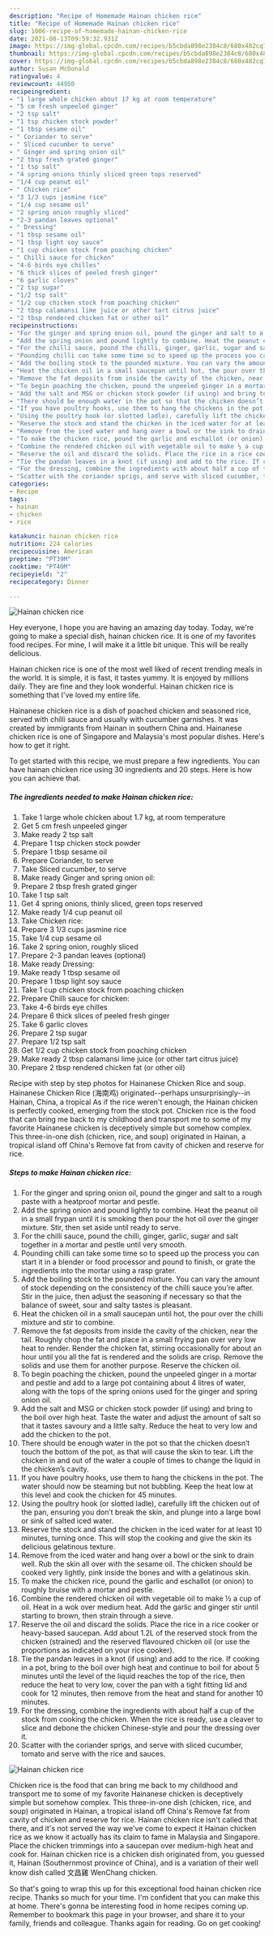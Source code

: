 ```yaml
---
description: "Recipe of Homemade Hainan chicken rice"
title: "Recipe of Homemade Hainan chicken rice"
slug: 1006-recipe-of-homemade-hainan-chicken-rice
date: 2021-08-13T09:59:32.931Z
image: https://img-global.cpcdn.com/recipes/b5cbda898e2384c8/680x482cq70/hainan-chicken-rice-recipe-main-photo.jpg
thumbnail: https://img-global.cpcdn.com/recipes/b5cbda898e2384c8/680x482cq70/hainan-chicken-rice-recipe-main-photo.jpg
cover: https://img-global.cpcdn.com/recipes/b5cbda898e2384c8/680x482cq70/hainan-chicken-rice-recipe-main-photo.jpg
author: Susan McDonald
ratingvalue: 4
reviewcount: 44950
recipeingredient:
- "1 large whole chicken about 17 kg at room temperature"
- "5 cm fresh unpeeled ginger"
- "2 tsp salt"
- "1 tsp chicken stock powder"
- "1 tbsp sesame oil"
- " Coriander to serve"
- " Sliced cucumber to serve"
- " Ginger and spring onion oil"
- "2 tbsp fresh grated ginger"
- "1 tsp salt"
- "4 spring onions thinly sliced green tops reserved"
- "1/4 cup peanut oil"
- " Chicken rice"
- "3 1/3 cups jasmine rice"
- "1/4 cup sesame oil"
- "2 spring onion roughly sliced"
- "2-3 pandan leaves optional"
- " Dressing"
- "1 tbsp sesame oil"
- "1 tbsp light soy sauce"
- "1 cup chicken stock from poaching chicken"
- " Chilli sauce for chicken"
- "4-6 birds eye chilles"
- "6 thick slices of peeled fresh ginger"
- "6 garlic cloves"
- "2 tsp sugar"
- "1/2 tsp salt"
- "1/2 cup chicken stock from poaching chicken"
- "2 tbsp calamansi lime juice or other tart citrus juice"
- "2 tbsp rendered chicken fat or other oil"
recipeinstructions:
- "For the ginger and spring onion oil, pound the ginger and salt to a rough paste with a heatproof mortar and pestle."
- "Add the spring onion and pound lightly to combine. Heat the peanut oil in a small frypan until it is smoking then pour the hot oil over the ginger mixture. Stir, then set aside until ready to serve."
- "For the chilli sauce, pound the chilli, ginger, garlic, sugar and salt together in a mortar and pestle until very smooth."
- "Pounding chilli can take some time so to speed up the process you can start it in a blender or food processor and pound to finish, or grate the ingredients into the mortar using a rasp grater."
- "Add the boiling stock to the pounded mixture. You can vary the amount of stock depending on the consistency of the chilli sauce you’re after. Stir in the juice, then adjust the seasoning if necessary so that the balance of sweet, sour and salty tastes is pleasant."
- "Heat the chicken oil in a small saucepan until hot, the pour over the chilli mixture and stir to combine."
- "Remove the fat deposits from inside the cavity of the chicken, near the tail. Roughly chop the fat and place in a small frying pan over very low heat to render. Render the chicken fat, stirring occasionally for about an hour until you all the fat is rendered and the solids are crisp. Remove the solids and use them for another purpose. Reserve the chicken oil."
- "To begin poaching the chicken, pound the unpeeled ginger in a mortar and pestle and add to a large pot containing about 4 litres of water, along with the tops of the spring onions used for the ginger and spring onion oil."
- "Add the salt and MSG or chicken stock powder (if using) and bring to the boil over high heat. Taste the water and adjust the amount of salt so that it tastes savoury and a little salty. Reduce the heat to very low and add the chicken to the pot."
- "There should be enough water in the pot so that the chicken doesn’t touch the bottom of the pot, as that will cause the skin to tear. Lift the chicken in and out of the water a couple of times to change the liquid in the chicken’s cavity."
- "If you have poultry hooks, use them to hang the chickens in the pot. The water should now be steaming but not bubbling. Keep the heat low at this level and cook the chicken for 45 minutes."
- "Using the poultry hook (or slotted ladle), carefully lift the chicken out of the pan, ensuring you don’t break the skin, and plunge into a large bowl or sink of salted iced water."
- "Reserve the stock and stand the chicken in the iced water for at least 10 minutes, turning once. This will stop the cooking and give the skin its delicious gelatinous texture."
- "Remove from the iced water and hang over a bowl or the sink to drain well. Rub the skin all over with the sesame oil. The chicken should be cooked very lightly, pink inside the bones and with a gelatinous skin."
- "To make the chicken rice, pound the garlic and eschallot (or onion) to roughly bruise with a mortar and pestle."
- "Combine the rendered chicken oil with vegetable oil to make ½ a cup of oil. Heat in a wok over medium heat. Add the garlic and ginger stir until starting to brown, then strain through a sieve."
- "Reserve the oil and discard the solids. Place the rice in a rice cooker or heavy-based saucepan. Add about 1.2L of the reserved stock from the chicken (strained) and the reserved flavoured chicken oil (or use the proportions as indicated on your rice cooker)."
- "Tie the pandan leaves in a knot (if using) and add to the rice. If cooking in a pot, bring to the boil over high heat and continue to boil for about 5 minutes until the level of the liquid reaches the top of the rice, then reduce the heat to very low, cover the pan with a tight fitting lid and cook for 12 minutes, then remove from the heat and stand for another 10 minutes."
- "For the dressing, combine the ingredients with about half a cup of the stock from cooking the chicken. When the rice is ready, use a cleaver to slice and debone the chicken Chinese-style and pour the dressing over it."
- "Scatter with the coriander sprigs, and serve with sliced cucumber, tomato and serve with the rice and sauces."
categories:
- Recipe
tags:
- hainan
- chicken
- rice

katakunci: hainan chicken rice 
nutrition: 224 calories
recipecuisine: American
preptime: "PT39M"
cooktime: "PT40M"
recipeyield: "2"
recipecategory: Dinner

---
```



![Hainan chicken rice](https://img-global.cpcdn.com/recipes/b5cbda898e2384c8/680x482cq70/hainan-chicken-rice-recipe-main-photo.jpg)

Hey everyone, I hope you are having an amazing day today. Today, we're going to make a special dish, hainan chicken rice. It is one of my favorites food recipes. For mine, I will make it a little bit unique. This will be really delicious.

Hainan chicken rice is one of the most well liked of recent trending meals in the world. It is simple, it is fast, it tastes yummy. It is enjoyed by millions daily. They are fine and they look wonderful. Hainan chicken rice is something that I've loved my entire life.

Hainanese chicken rice is a dish of poached chicken and seasoned rice, served with chilli sauce and usually with cucumber garnishes. It was created by immigrants from Hainan in southern China and. Hainanese chicken rice is one of Singapore and Malaysia&#39;s most popular dishes. Here&#39;s how to get it right.


To get started with this recipe, we must prepare a few ingredients. You can have hainan chicken rice using 30 ingredients and 20 steps. Here is how you can achieve that.

<!--inarticleads1-->

##### The ingredients needed to make Hainan chicken rice:

1. Take 1 large whole chicken about 1.7 kg, at room temperature
1. Get 5 cm fresh unpeeled ginger
1. Make ready 2 tsp salt
1. Prepare 1 tsp chicken stock powder
1. Prepare 1 tbsp sesame oil
1. Prepare  Coriander, to serve
1. Take  Sliced cucumber, to serve
1. Make ready  Ginger and spring onion oil:
1. Prepare 2 tbsp fresh grated ginger
1. Take 1 tsp salt
1. Get 4 spring onions, thinly sliced, green tops reserved
1. Make ready 1/4 cup peanut oil
1. Take  Chicken rice:
1. Prepare 3 1/3 cups jasmine rice
1. Take 1/4 cup sesame oil
1. Take 2 spring onion, roughly sliced
1. Prepare 2-3 pandan leaves (optional)
1. Make ready  Dressing:
1. Make ready 1 tbsp sesame oil
1. Prepare 1 tbsp light soy sauce
1. Take 1 cup chicken stock from poaching chicken
1. Prepare  Chilli sauce for chicken:
1. Take 4-6 birds eye chilles
1. Prepare 6 thick slices of peeled fresh ginger
1. Take 6 garlic cloves
1. Prepare 2 tsp sugar
1. Prepare 1/2 tsp salt
1. Get 1/2 cup chicken stock from poaching chicken
1. Make ready 2 tbsp calamansi lime juice (or other tart citrus juice)
1. Prepare 2 tbsp rendered chicken fat (or other oil)


Recipe with step by step photos for Hainanese Chicken Rice and soup. Hainanese Chicken Rice (海南鸡) originated--perhaps unsurprisingly--in Hainan, China, a tropical As if the rice weren&#39;t enough, the Hainan chicken is perfectly cooked, emerging from the stock pot. Chicken rice is the food that can bring me back to my childhood and transport me to some of my favorite Hainanese chicken is deceptively simple but somehow complex. This three-in-one dish (chicken, rice, and soup) originated in Hainan, a tropical island off China&#39;s Remove fat from cavity of chicken and reserve for rice. 

<!--inarticleads2-->

##### Steps to make Hainan chicken rice:

1. For the ginger and spring onion oil, pound the ginger and salt to a rough paste with a heatproof mortar and pestle.
1. Add the spring onion and pound lightly to combine. Heat the peanut oil in a small frypan until it is smoking then pour the hot oil over the ginger mixture. Stir, then set aside until ready to serve.
1. For the chilli sauce, pound the chilli, ginger, garlic, sugar and salt together in a mortar and pestle until very smooth.
1. Pounding chilli can take some time so to speed up the process you can start it in a blender or food processor and pound to finish, or grate the ingredients into the mortar using a rasp grater.
1. Add the boiling stock to the pounded mixture. You can vary the amount of stock depending on the consistency of the chilli sauce you’re after. Stir in the juice, then adjust the seasoning if necessary so that the balance of sweet, sour and salty tastes is pleasant.
1. Heat the chicken oil in a small saucepan until hot, the pour over the chilli mixture and stir to combine.
1. Remove the fat deposits from inside the cavity of the chicken, near the tail. Roughly chop the fat and place in a small frying pan over very low heat to render. Render the chicken fat, stirring occasionally for about an hour until you all the fat is rendered and the solids are crisp. Remove the solids and use them for another purpose. Reserve the chicken oil.
1. To begin poaching the chicken, pound the unpeeled ginger in a mortar and pestle and add to a large pot containing about 4 litres of water, along with the tops of the spring onions used for the ginger and spring onion oil.
1. Add the salt and MSG or chicken stock powder (if using) and bring to the boil over high heat. Taste the water and adjust the amount of salt so that it tastes savoury and a little salty. Reduce the heat to very low and add the chicken to the pot.
1. There should be enough water in the pot so that the chicken doesn’t touch the bottom of the pot, as that will cause the skin to tear. Lift the chicken in and out of the water a couple of times to change the liquid in the chicken’s cavity.
1. If you have poultry hooks, use them to hang the chickens in the pot. The water should now be steaming but not bubbling. Keep the heat low at this level and cook the chicken for 45 minutes.
1. Using the poultry hook (or slotted ladle), carefully lift the chicken out of the pan, ensuring you don’t break the skin, and plunge into a large bowl or sink of salted iced water.
1. Reserve the stock and stand the chicken in the iced water for at least 10 minutes, turning once. This will stop the cooking and give the skin its delicious gelatinous texture.
1. Remove from the iced water and hang over a bowl or the sink to drain well. Rub the skin all over with the sesame oil. The chicken should be cooked very lightly, pink inside the bones and with a gelatinous skin.
1. To make the chicken rice, pound the garlic and eschallot (or onion) to roughly bruise with a mortar and pestle.
1. Combine the rendered chicken oil with vegetable oil to make ½ a cup of oil. Heat in a wok over medium heat. Add the garlic and ginger stir until starting to brown, then strain through a sieve.
1. Reserve the oil and discard the solids. Place the rice in a rice cooker or heavy-based saucepan. Add about 1.2L of the reserved stock from the chicken (strained) and the reserved flavoured chicken oil (or use the proportions as indicated on your rice cooker).
1. Tie the pandan leaves in a knot (if using) and add to the rice. If cooking in a pot, bring to the boil over high heat and continue to boil for about 5 minutes until the level of the liquid reaches the top of the rice, then reduce the heat to very low, cover the pan with a tight fitting lid and cook for 12 minutes, then remove from the heat and stand for another 10 minutes.
1. For the dressing, combine the ingredients with about half a cup of the stock from cooking the chicken. When the rice is ready, use a cleaver to slice and debone the chicken Chinese-style and pour the dressing over it.
1. Scatter with the coriander sprigs, and serve with sliced cucumber, tomato and serve with the rice and sauces.
<img src="//assets-global.cpcdn.com/assets/icons/button_play-2c75c40dde080a61004c1f40b05d8f140eaff45d7e9e6481dc71c63d2e7c4909.png" alt="Hainan chicken rice">

Chicken rice is the food that can bring me back to my childhood and transport me to some of my favorite Hainanese chicken is deceptively simple but somehow complex. This three-in-one dish (chicken, rice, and soup) originated in Hainan, a tropical island off China&#39;s Remove fat from cavity of chicken and reserve for rice. Hainan chicken rice isn&#39;t called that there, and it&#39;s not served the way we&#39;ve come to expect it Hainan chicken rice as we know it actually has its claim to fame in Malaysia and Singapore. Place the chicken trimmings into a saucepan over medium-high heat and cook for. Hainan chicken rice is a chicken dish originated from, you guessed it, Hainan (Southernmost province of China), and is a variation of their well know dish called 文昌雞 WenChang chicken. 

So that's going to wrap this up for this exceptional food hainan chicken rice recipe. Thanks so much for your time. I'm confident that you can make this at home. There's gonna be interesting food in home recipes coming up. Remember to bookmark this page in your browser, and share it to your family, friends and colleague. Thanks again for reading. Go on get cooking!
